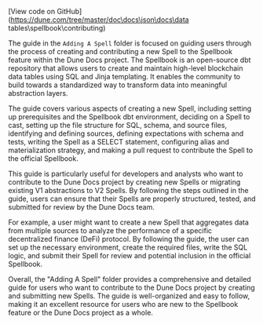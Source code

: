 [View code on GitHub](https://dune.com/tree/master/doc\docs\json\docs\data tables\spellbook\contributing)

The guide in the `Adding A Spell` folder is focused on guiding users through the process of creating and contributing a new Spell to the Spellbook feature within the Dune Docs project. The Spellbook is an open-source dbt repository that allows users to create and maintain high-level blockchain data tables using SQL and Jinja templating. It enables the community to build towards a standardized way to transform data into meaningful abstraction layers.

The guide covers various aspects of creating a new Spell, including setting up prerequisites and the Spellbook dbt environment, deciding on a Spell to cast, setting up the file structure for SQL, schema, and source files, identifying and defining sources, defining expectations with schema and tests, writing the Spell as a SELECT statement, configuring alias and materialization strategy, and making a pull request to contribute the Spell to the official Spellbook.

This guide is particularly useful for developers and analysts who want to contribute to the Dune Docs project by creating new Spells or migrating existing V1 abstractions to V2 Spells. By following the steps outlined in the guide, users can ensure that their Spells are properly structured, tested, and submitted for review by the Dune Docs team.

For example, a user might want to create a new Spell that aggregates data from multiple sources to analyze the performance of a specific decentralized finance (DeFi) protocol. By following the guide, the user can set up the necessary environment, create the required files, write the SQL logic, and submit their Spell for review and potential inclusion in the official Spellbook.

Overall, the "Adding A Spell" folder provides a comprehensive and detailed guide for users who want to contribute to the Dune Docs project by creating and submitting new Spells. The guide is well-organized and easy to follow, making it an excellent resource for users who are new to the Spellbook feature or the Dune Docs project as a whole.
